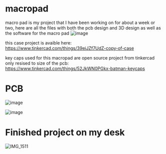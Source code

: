 # macropad
macro pad is my project that I have been working on for about a week or two, here are all the files with both the pcb design and 3D design as well as the software for the macro pad
![image](https://github.com/user-attachments/assets/f70ec1d0-363d-4b48-9d82-898d4b296bf6)

this case project is avaible here: https://www.tinkercad.com/things/39eiJZf7UdZ-copy-of-case

key caps used for this macropad are open source project from tinkercad only resised to size of the pcb: https://www.tinkercad.com/things/52JkWN0PGkx-batman-keycaps
# PCB

![image](https://github.com/user-attachments/assets/258dbead-e4c2-4957-a1fd-5a3f20068e41)

![image](https://github.com/user-attachments/assets/54d76c6c-5649-4f70-ab5c-6f70ec2af1da)

# Finished project on my desk
![IMG_1511](https://github.com/user-attachments/assets/b2050bc8-fe55-464a-8d63-0f8ece7cef50)



